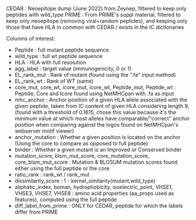 CEDAR : Neoepitope dump (June 2022) from Zeynep, filtered to keep only peptides with wild_type
PRIME : From PRIME's suppl material, filtered to keep only neoepitope (removing viral+random peptides), and keeping 
only those that have HLA in common with CEDAR / exists in the IC dictionaries

Columns of interest:

- Peptide : full mutant peptide sequence
- wild_type : full wt peptide sequence
- HLA : HLA with full resolution
- agg_label : target value (immunogenicity, 0 or 1)
- EL_rank_mut : Rank of mutant (found using the ".fa" input method)
- EL_rank_wt : Rank of WT (same)
- core_mut, core_wt, icore_mut, icore_wt, Peptide_mut, Peptide_wt : Peptide, Core and Icore found using NetMHCpan with 
.fa as input 
- mhc_anchor : Anchor position of a given HLA allele associated with the given peptide, taken from IC content of given 
HLA considering length 9, (found with a threshold of 0.1615, chose this value because it's the minimum value at which 
most alleles have comparable/"correct" anchor position when comparing against the logos found on NetMHCpan's webserver 
motif viewer)
- anchor_mutation : Whether a given position is located on the anchor (Using the core to compare as opposed to full 
peptide)
- binder : Whether a given mutant is an Improved or Conserved binder
- mutation_score, blsm_mut_score, core_mutation_score, core_blsm_mut_score : Mutation & BLOSUM mutation scores found 
either using the full peptide or the core
- ratio_rank : rank_wt / rank_mut
- dissimilarity_score : 1 - kernel_similarity(mutant,wild_type)
- aliphatic_index, boman, hydrophobicity, isoelectric_point, VHSE1, VHSE3, VHSE7, VHSE8 : amino acid properties 
(aa_props used as features), computed using the full peptide
- diff_label_from_prime : ONLY for CEDAR, peptide for which the labels differ from PRIME

